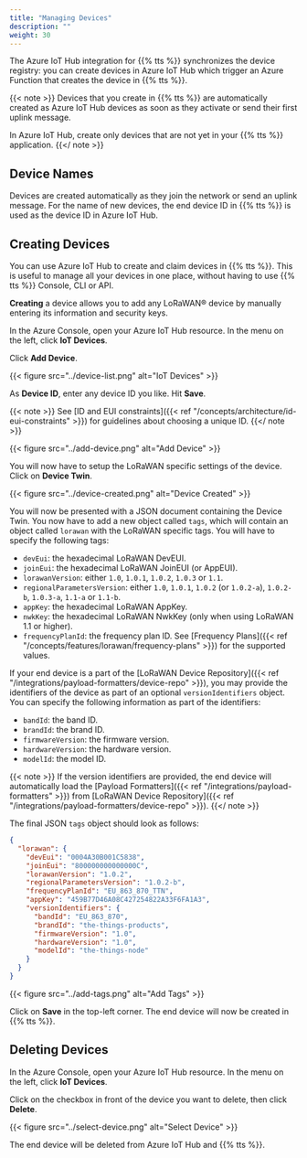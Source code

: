 ```yaml
---
title: "Managing Devices"
description: ""
weight: 30
---
```


The Azure IoT Hub integration for {{% tts %}} synchronizes the device registry: you can create devices in Azure IoT Hub which trigger an Azure Function that creates the device in {{% tts %}}.

<!--more-->

{{< note >}} Devices that you create in {{% tts %}} are automatically created as Azure IoT Hub devices as soon as they activate or send their first uplink message.

In Azure IoT Hub, create only devices that are not yet in your {{% tts %}} application. {{</ note >}}

## Device Names

Devices are created automatically as they join the network or send an uplink message. For the name of new devices, the end device ID in {{% tts %}} is used as the device ID in Azure IoT Hub.

## Creating Devices

You can use Azure IoT Hub to create and claim devices in {{% tts %}}. This is useful to manage all your devices in one place, without having to use {{% tts %}} Console, CLI or API.

**Creating** a device allows you to add any LoRaWAN® device by manually entering its information and security keys.

In the Azure Console, open your Azure IoT Hub resource. In the menu on the left, click **IoT Devices**.

Click **Add Device**.

{{< figure src="../device-list.png" alt="IoT Devices" >}}

As **Device ID**, enter any device ID you like. Hit **Save**.

{{< note >}}
See [ID and EUI constraints]({{< ref "/concepts/architecture/id-eui-constraints" >}}) for guidelines about choosing a unique ID.
{{</ note >}}

{{< figure src="../add-device.png" alt="Add Device" >}}

You will now have to setup the LoRaWAN specific settings of the device. Click on **Device Twin**.

{{< figure src="../device-created.png" alt="Device Created" >}}

You will now be presented with a JSON document containing the Device Twin. You now have to add a new object called `tags`, which will contain an object called `lorawan` with the LoRaWAN specific tags. You will have to specify the following tags:

- `devEui`: the hexadecimal LoRaWAN DevEUI.
- `joinEui`: the hexadecimal LoRaWAN JoinEUI (or AppEUI).
- `lorawanVersion`: either `1.0`, `1.0.1`, `1.0.2`, `1.0.3` or `1.1`.
- `regionalParametersVersion`: either `1.0`, `1.0.1`, `1.0.2` (or `1.0.2-a`), `1.0.2-b`, `1.0.3-a`, `1.1-a` or `1.1-b`.
- `appKey`: the hexadecimal LoRaWAN AppKey.
- `nwkKey`: the hexadecimal LoRaWAN NwkKey (only when using LoRaWAN 1.1 or higher).
- `frequencyPlanId`: the frequency plan ID. See [Frequency Plans]({{< ref "/concepts/features/lorawan/frequency-plans" >}}) for the supported values.

If your end device is a part of the [LoRaWAN Device Repository]({{< ref "/integrations/payload-formatters/device-repo" >}}), you may provide the identifiers of the device as part of an optional `versionIdentifiers` object. You can specify the following information as part of the identifiers:

- `bandId`: the band ID.
- `brandId`: the brand ID.
- `firmwareVersion`: the firmware version.
- `hardwareVersion`: the hardware version.
- `modelId`: the model ID.

{{< note >}} If the version identifiers are provided, the end device will automatically load the [Payload Formatters]({{< ref "/integrations/payload-formatters" >}}) from [LoRaWAN Device Repository]({{< ref "/integrations/payload-formatters/device-repo" >}}). {{</ note >}}

The final JSON `tags` object should look as follows:

```json
{
  "lorawan": {
    "devEui": "0004A30B001C5838",
    "joinEui": "800000000000000C",
    "lorawanVersion": "1.0.2",
    "regionalParametersVersion": "1.0.2-b",
    "frequencyPlanId": "EU_863_870_TTN",
    "appKey": "459B77D46A08C427254822A33F6FA1A3",
    "versionIdentifiers": {
      "bandId": "EU_863_870",
      "brandId": "the-things-products",
      "firmwareVersion": "1.0",
      "hardwareVersion": "1.0",
      "modelId": "the-things-node"
    }
  }
}
```

{{< figure src="../add-tags.png" alt="Add Tags" >}}

Click on **Save** in the top-left corner. The end device will now be created in {{% tts %}}.

## Deleting Devices

In the Azure Console, open your Azure IoT Hub resource. In the menu on the left, click **IoT Devices**.

Click on the checkbox in front of the device you want to delete, then click **Delete**.

{{< figure src="../select-device.png" alt="Select Device" >}}

The end device will be deleted from Azure IoT Hub and {{% tts %}}.
